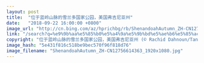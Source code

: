 ```yaml
---
layout: post
title:  "位于蓝岭山脉的雪兰多国家公园，美国弗吉尼亚州"
date:   "2018-09-22 16:00:00 +0800"
image_url: "http://cn.bing.com/az/hprichbg/rb/ShenandoahAutumn_ZH-CN12756614363_1920x1080.jpg"
link: "/search?q=%e9%9b%aa%e5%85%b0%e5%a4%9a%e5%9b%bd%e5%ae%b6%e5%85%ac%e5%9b%ad&form=hpcapt&mkt=zh-cn"
copyright: "位于蓝岭山脉的雪兰多国家公园，美国弗吉尼亚州 (© Rachid Dahnoun/Tandem Stills + Motion)"
image_hash: "5e431f816c518be9bec570f96f818d76"
image_filename: "ShenandoahAutumn_ZH-CN12756614363_1920x1080.jpg"
---
```

